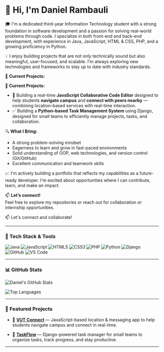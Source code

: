 # 👋 Hi, I'm Daniel Rambauli

🎓 I'm a dedicated third-year Information Technology student with a strong foundation in software development and a passion for solving real-world problems through code. I specialize in both front-end and back-end development, with experience in Java, JavaScript, HTML & CSS, PHP, and a growing proficiency in Python.

💡 I enjoy building projects that are not only technically sound but also meaningful, user-focused, and scalable. I'm always exploring new technologies and frameworks to stay up to date with industry standards.

🚀 **Current Projects:**

🚀 **Current Projects:**
- 📍 Building a real-time **JavaScript Collaborative Code Editor** designed to help students **navigate campus** and **connect with peers nearby** — combining location-based services with real-time interaction.
- ✅ Building a **Python-based Task Management System** using Django, designed for small teams to efficiently manage projects, tasks, and collaboration.

🔍 **What I Bring:**
- A strong problem-solving mindset  
- Eagerness to learn and grow in fast-paced environments  
- Solid understanding of OOP, web technologies, and version control (Git/GitHub)  
- Excellent communication and teamwork skills

📈 I'm actively building a portfolio that reflects my capabilities as a future-ready developer. I'm excited about opportunities where I can contribute, learn, and make an impact.

📫 **Let’s connect!**  
Feel free to explore my repositories or reach out for collaboration or internship opportunities.

📫 Let's connect and collaborate!


---

### 🧰 Tech Stack & Tools

![Java](https://img.shields.io/badge/Java-ED8B00?style=for-the-badge&logo=java&logoColor=white)
![JavaScript](https://img.shields.io/badge/JavaScript-F7DF1E?style=for-the-badge&logo=javascript&logoColor=black)
![HTML5](https://img.shields.io/badge/HTML5-E34F26?style=for-the-badge&logo=html5&logoColor=white)
![CSS3](https://img.shields.io/badge/CSS3-1572B6?style=for-the-badge&logo=css3&logoColor=white)
![PHP](https://img.shields.io/badge/PHP-777BB4?style=for-the-badge&logo=php&logoColor=white)
![Python](https://img.shields.io/badge/Python-3776AB?style=for-the-badge&logo=python&logoColor=white)
![Django](https://img.shields.io/badge/Django-092E20?style=for-the-badge&logo=django&logoColor=white)
![GitHub](https://img.shields.io/badge/GitHub-181717?style=for-the-badge&logo=github)
![VS Code](https://img.shields.io/badge/VS_Code-007ACC?style=for-the-badge&logo=visual-studio-code&logoColor=white)

---

### 📊 GitHub Stats

![Daniel's GitHub Stats](https://github-readme-stats.vercel.app/api?username=YOUR_GITHUB_USERNAME&show_icons=true&theme=radical)

![Top Languages](https://github-readme-stats.vercel.app/api/top-langs/?username=YOUR_GITHUB_USERNAME&layout=compact&theme=radical)

---

### 🌟 Featured Projects

- 🔗 [**VUT Connect**](https://github.com/YOUR_USERNAME/YOUR_REPO) — JavaScript-based location & messaging app to help students navigate campus and connect in real-time.

- 🔗 [**TaskFlow**](https://github.com/YOUR_USERNAME/YOUR_REPO) — Django-powered task manager for small teams to organize tasks, track progress, and stay productive.

---


